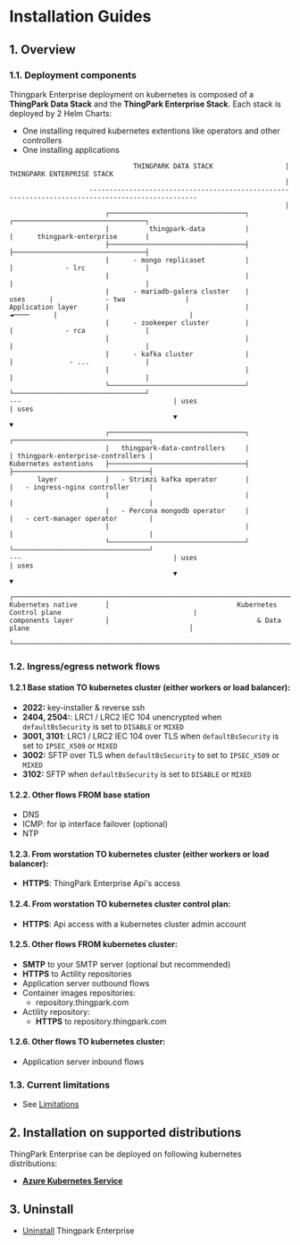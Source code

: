 # Installation Guides
## 1. Overview
### 1.1. Deployment components
Thingpark Enterprise deployment on kubernetes is composed of a **ThingPark Data Stack** and the  **ThingPark Enterprise Stack**.
Each stack is deployed by 2 Helm Charts:
- One installing required kubernetes extentions like operators and other controllers 
- One installing applications

```
                               THINGPARK DATA STACK                  |            THINGPARK ENTERPRISE STACK
                                                                     |  
                    -------------------------------------------------------------------------------------------------
                                                                     |
                        ┌──────────────────────────────────┐                  ┌─────────────────────────────────┐
                        |          thingpark-data          |                  |      thingpark-enterprise       |
                        ├──────────────────────────────────┤                  ├─────────────────────────────────┤ 
                        |      - mongo replicaset          |                  |             - lrc               |
                        |                                  |                  |                                 |
                        |      - mariadb-galera cluster    |        uses      |             - twa               |
Application layer       |                                  |       ◄────      |                                 |
                        |      - zookeeper cluster         |                  |             - rca               |
                        |                                  |                  |                                 |
                        |      - kafka cluster             |                  |              - ...              |
                        |                                  |                  |                                 |
                        └──────────────────────────────────┘                  └─────────────────────────────────┘                                  
---                                      | uses                                               | uses
                                         ▼                                                    ▼
                        ┌──────────────────────────────────┐                  ┌──────────────────────────────────┐
                        |   thingpark-data-controllers     |                  | thingpark-enterprise-controllers |
Kubernetes extentions   ├──────────────────────────────────┤                  ├──────────────────────────────────┤ 
       layer            |   - Strimzi kafka operator       |                  |   - ingress-nginx controller     |
                        |                                  |                  |                                  |
                        |   - Percona mongodb operator     |                  |   - cert-manager operator        |
                        |                                  |                  |                                  |
                        └──────────────────────────────────┘                  └──────────────────────────────────┘
---                                      | uses                                               | uses
                                         ▼                                                    ▼
                        ┌─────────────────────────────────────────────────────────────────────────────────────────┐          
Kubernetes native       │                                Kubernetes Control plane                                 |
components layer        │                                     & Data plane                                        │ 
                        └─────────────────────────────────────────────────────────────────────────────────────────┘  

```

### 1.2. Ingress/egress network flows 

#### 1.2.1 Base station TO kubernetes cluster (either workers or load balancer):

- **2022:** key-installer & reverse ssh
- **2404, 2504:**: LRC1 / LRC2 IEC 104 unencrypted when `defaultBsSecurity` is set to `DISABLE` or  `MIXED`
- **3001, 3101**: LRC1 / LRC2 IEC 104 over TLS when `defaultBsSecurity` is set to `IPSEC_X509` or  `MIXED`
- **3002:** SFTP over TLS when `defaultBsSecurity` to set to `IPSEC_X509` or  `MIXED`
- **3102:** SFTP when `defaultBsSecurity` is set to `DISABLE` or  `MIXED`

#### 1.2.2. Other flows FROM base station

- DNS
- ICMP: for ip interface failover (optional)
- NTP

#### 1.2.3. From worstation TO kubernetes cluster (either workers or load balancer):

- **HTTPS**:  ThingPark Enterprise Api's access 

#### 1.2.4. From worstation TO kubernetes cluster control plan:

- **HTTPS**: Api access with a kubernetes cluster admin account

#### 1.2.5. Other flows FROM kubernetes cluster:

- **SMTP** to your SMTP server (optional but recommended)
- **HTTPS** to Actility repositories
- Application server outbound flows
- Container images repositories:
  - repository.thingpark.com
- Actility repository: 
  - **HTTPS** to repository.thingpark.com

#### 1.2.6. Other flows TO kubernetes cluster:
- Application server inbound flows

### 1.3. Current limitations

- See [Limitations](./limitations.md)


## 2. Installation on supported distributions
ThingPark Enterprise  can be deployed on following kubernetes distributions:
- [**Azure Kubernetes Service**](./azureKubernetesService.md)

## 3. Uninstall
- [Uninstall](uninstall.md) Thingpark Enterprise